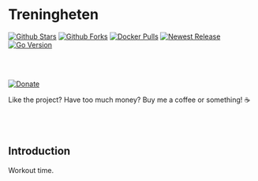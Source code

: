 # Treningheten
[![Github Stars](https://img.shields.io/github/stars/aunefyren/treningheten?style=for-the-badge)](https://github.com/aunefyren/treningheten)
[![Github Forks](https://img.shields.io/github/forks/aunefyren/treningheten?style=for-the-badge)](https://github.com/aunefyren/treningheten)
[![Docker Pulls](https://img.shields.io/docker/pulls/aunefyren/treningheten?style=for-the-badge)](https://hub.docker.com/r/aunefyren/treningheten)
[![Newest Release](https://img.shields.io/github/v/release/aunefyren/treningheten?style=for-the-badge)](https://github.com/aunefyren/treningheten/releases)
[![Go Version](https://img.shields.io/github/go-mod/go-version/aunefyren/treningheten?style=for-the-badge)](https://go.dev/dl/)

<br>
<br>

[![Donate](https://img.shields.io/badge/PayPal-Buy%20me%20coffee-blue?style=for-the-badge)](https://www.paypal.com/donate/?hosted_button_id=YRKMNM4S8VNBS) 

Like the project? Have too much money? Buy me a coffee or something! ☕️

<br>
<br>

## Introduction

Workout time.